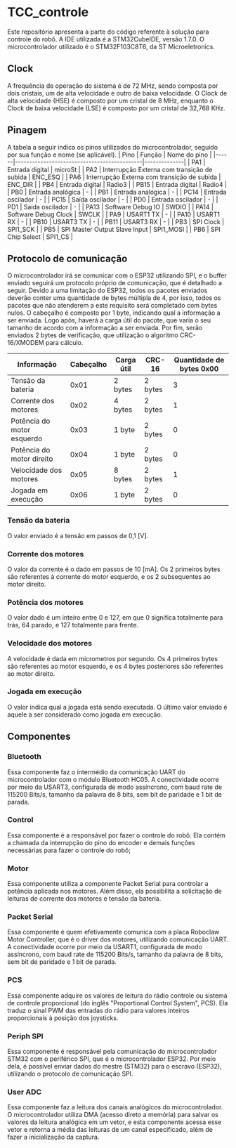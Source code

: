 # TCC_controle
Este repositório apresenta a parte do código referente à solução para controle do robô. A IDE utilizada é a STM32CubeIDE, versão 1.7.0. O microcontrolador utilizado é o STM32F103C8T6, da ST Microeletronics.

## Clock
A frequência de operação do sistema é de 72 MHz, sendo composta por dois cristais, um de alta velocidade e outro de baixa velocidade. O Clock de alta velocidade (HSE) é composto por um cristal de 8 MHz, enquanto o Clock de baixa velocidade (LSE) é composto por um cristal de 32,768 KHz.

## Pinagem
A tabela a seguir indica os pinos utilizados do microcontrolador, seguido por sua função e nome (se aplicável).
| Pino | Função                                      | Nome do pino |
|------|---------------------------------------------|--------------|
| PA1  | Entrada digital                             | microSt      |
| PA2  | Interrupção Externa com transição de subida | ENC_ESQ      |
| PA6  | Interrupção Externa com transição de subida | ENC_DIR      |
| PB4  | Entrada digital                             | Radio3       |
| PB15 | Entrada digital                             | Radio4       |
| PB0  | Entrada analógica                           | -            |
| PB1  | Entrada analógica                           | -            |
| PC14 | Entrada oscilador                           | -            |
| PC15 | Saída oscilador                             | -            |
| PD0  | Entrada oscilador                           | -            |
| PD1  | Saída oscilador                             | -            |
| PA13 | Software Debug IO                           | SWDIO        |
| PA14 | Software Debug Clock                        | SWCLK        |
| PA9  | USART1 TX                                   | -            |
| PA10 | USART1 RX                                   | -            |
| PB10 | USART3 TX                                   | -            |
| PB11 | USART3 RX                                   | -            |
| PB3  | SPI Clock                                   | SPI1_SCK     |
| PB5  | SPI Master Output Slave Input               | SPI1_MOSI    |
| PB6  | SPI Chip Select                             | SPI1_CS      |

## Protocolo de comunicação
O microcontrolador irá se comunicar com o ESP32 utilizando SPI, e o buffer enviado seguirá um protocolo próprio de comunicação, que é detalhado a seguir. Devido a uma limitação do ESP32, todos os pacotes enviados deverão conter uma quantidade de bytes múltipla de 4, por isso, todos os pacotes que não atenderem a este requisito será completado com bytes nulos.
O cabeçalho é composto por 1 byte, indicando qual a informação a ser enviada. Logo após, haverá a carga útil do pacote, que varia o seu tamanho de acordo com a informação a ser enviada. Por fim, serão enviados 2 bytes de verificação, que utilização o algoritmo CRC-16/XMODEM para cálculo.

| Informação        | Cabeçalho | Carga útil | CRC-16 | Quantidade de bytes 0x00 |
|-------------------|-----------|------------|--------|--------------------------|
| Tensão da bateria | 0x01 | 2 bytes | 2 bytes | 3 |
| Corrente dos motores | 0x02 | 4 bytes | 2 bytes | 1 |
| Potência do motor esquerdo | 0x03 | 1 byte | 2 bytes | 0 |
| Potência do motor direito | 0x04 | 1 byte | 2 bytes | 0 |
| Velocidade dos motores | 0x05 | 8 bytes | 2 bytes | 1 |
| Jogada em execução | 0x06 | 1 byte | 2 bytes | 0 |

### Tensão da bateria
O valor enviado é a tensão em passos de 0,1 [V].

### Corrente dos motores
O valor da corrente é o dado em passos de 10 [mA]. Os 2 primeiros bytes são referentes à corrente do motor esquerdo, e os 2 subsequentes ao motor direito.

### Potência dos motores
O valor dado é um inteiro entre 0 e 127, em que 0 significa totalmente para trás, 64 parado, e 127 totalmente para frente.

### Velocidade dos motores
A velocidade é dada em micrometros por segundo. Os 4 primeiros bytes são referentes ao motor esquerdo, e os 4 bytes posteriores são referentes ao motor direito.

### Jogada em execução
O valor indica qual a jogada está sendo executada. O último valor enviado é aquele a ser considerado como jogada em execução.

## Componentes
### Bluetooth
Essa componente faz o intermédio da comunicação UART do microcontrolador com o módulo Bluetooth HC05. A conectividade ocorre por meio da USART3, configurada de modo assíncrono, com baud rate de 115200 Bits/s, tamanho da palavra de 8 bits, sem bit de paridade e 1 bit de parada.

### Control
Essa componente é a responsável por fazer o controle do robô. Ela contém a chamada da interrupção do pino do encoder e demais funções necessárias para fazer o controle do robô;

### Motor
Essa componente utiliza a componente Packet Serial para controlar a potência aplicada nos motores. Além disso, ela possibilita a solicitação de leituras de corrente dos motores e tensão da bateria.

### Packet Serial
Essa componente é quem efetivamente comunica com a placa Roboclaw Motor Controller, que é o driver dos motores, utilizando comunicação UART. A conectividade ocorre por meio da USART1, configurada de modo assíncrono, com baud rate de 115200 Bits/s, tamanho da palavra de 8 bits, sem bit de paridade e 1 bit de parada.

### PCS
Essa componente adquire os valores de leitura do rádio controle ou sistema de controle proporcional (do inglês "Proportional Control System", PCS). Ela traduz o sinal PWM das entradas do rádio para valores inteiros proporcionais à posição dos joysticks.

### Periph SPI
Essa componente é responsável pela comunicação do microcontrolador STM32 com o periférico SPI, que é o microcontrolador ESP32. Por meio dela, é possível enviar dados do mestre (STM32) para o escravo (ESP32), utilizando o protocolo de comunicação SPI.

### User ADC
Essa componente faz a leitura dos canais analógicos do microcontrolador. O microcontrolador utiliza DMA (acesso direto a memória) para salvar os valores da leitura analógica em um vetor, e esta componente acessa esse vetor e retorna a média das leituras de um canal especificado, além de fazer a inicialização da captura.